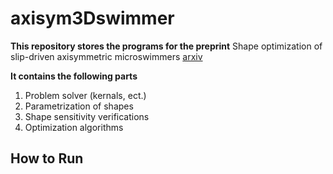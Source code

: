 # axisym3Dswimmer

**This repository stores the programs for the preprint**
Shape optimization of slip-driven axisymmetric microswimmers [arxiv](https://arxiv.org/abs/2405.00656/)

**It contains the following parts**
1. Problem solver (kernals, ect.)
2. Parametrization of shapes
3. Shape sensitivity verifications
4. Optimization algorithms

## How to Run

